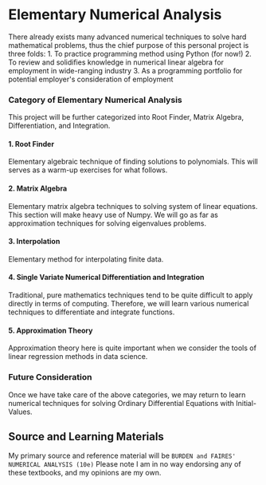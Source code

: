 # Elementary Numerical Analysis
  There already exists many advanced numerical techniques to solve hard mathematical problems, thus the chief purpose of this personal project is three folds:
    1. To practice programming method using Python (for now!)
    2. To review and solidifies knowledge in numerical linear algebra for employment in wide-ranging industry
    3. As a programming portfolio for potential employer's consideration of employment
  
  
### Category of Elementary Numerical Analysis
  This project will be further categorized into Root Finder, Matrix Algebra, Differentiation, and Integration.

#### 1. Root Finder
  Elementary algebraic technique of finding solutions to polynomials. This will serves as a warm-up exercises for what follows.

#### 2. Matrix Algebra
  Elementary matrix algebra techniques to solving system of linear equations. This section will make heavy use of Numpy. We will go as far as approximation techniques for solving eigenvalues problems.

#### 3. Interpolation
  Elementary method for interpolating finite data.

#### 4. Single Variate Numerical Differentiation and Integration
  Traditional, pure mathematics techniques tend to be quite difficult to apply directly in terms of computing. Therefore, we will learn various numerical techniques to differentiate and integrate functions.

#### 5. Approximation Theory
  Approximation theory here is quite important when we consider the tools of linear regression methods in data science.


### Future Consideration
  Once we have take care of the above categories, we may return to learn numerical techniques for solving Ordinary Differential Equations with Initial-Values. 
  

## Source and Learning Materials
My primary source and reference material will be `BURDEN and FAIRES' NUMERICAL ANALYSIS (10e)`
Please note I am in no way endorsing any of these textbooks, and my opinions are my own.
